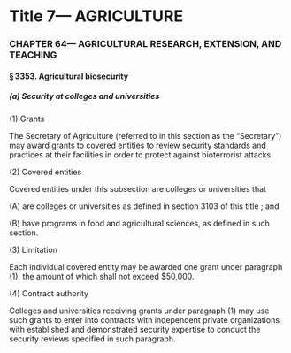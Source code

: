 
# Title 7— AGRICULTURE
### CHAPTER 64— AGRICULTURAL RESEARCH, EXTENSION, AND TEACHING
#### § 3353. Agricultural biosecurity
##### (a) Security at colleges and universities

(1) Grants

The Secretary of Agriculture (referred to in this section as the “Secretary”) may award grants to covered entities to review security standards and practices at their facilities in order to protect against bioterrorist attacks.

(2) Covered entities

Covered entities under this subsection are colleges or universities that

(A) are colleges or universities as defined in section 3103 of this title ; and

(B) have programs in food and agricultural sciences, as defined in such section.

(3) Limitation

Each individual covered entity may be awarded one grant under paragraph (1), the amount of which shall not exceed $50,000.

(4) Contract authority

Colleges and universities receiving grants under paragraph (1) may use such grants to enter into contracts with independent private organizations with established and demonstrated security expertise to conduct the security reviews specified in such paragraph.
